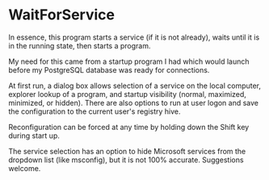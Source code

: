 # WaitForService

In essence, this program starts a service (if it is not already), waits until it is in the running state, then starts a program.

My need for this came from a startup program I had which would launch before my PostgreSQL database was ready for connections.  

At first run, a dialog box allows selection of a service on the local computer, explorer lookup of a program, and startup visibility (normal, maximized, minimized, or hidden).  There are also options to run at user logon and save the configuration to the current user's registry hive.

Reconfiguration can be forced at any time by holding down the Shift key during start up.

The service selection has an option to hide Microsoft services from the dropdown list (like msconfig), but it is not 100% accurate.  Suggestions welcome.

